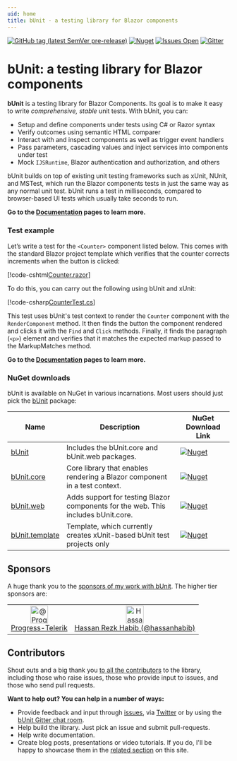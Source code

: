 ```yaml
---
uid: home
title: bUnit - a testing library for Blazor components
---
```


[![GitHub tag (latest SemVer pre-release)](https://img.shields.io/github/v/tag/egil/bunit?include_prereleases&logo=github&style=flat-square)](https://github.com/egil/bunit/releases)
[![Nuget](https://img.shields.io/nuget/dt/bunit?logo=nuget&style=flat-square)](https://www.nuget.org/packages/bunit/)
[![Issues Open](https://img.shields.io/github/issues/egil/bunit.svg?style=flat-square&logo=github)](https://github.com/egil/bunit/issues)
[![Gitter](https://img.shields.io/gitter/room/egil/bunit?logo=gitter&style=flat-square)](https://gitter.im/egil/bunit?utm_source=badge&utm_medium=badge&utm_campaign=pr-badge)

# bUnit: a testing library for Blazor components

**bUnit** is a testing library for Blazor Components. Its goal is to make it easy to write _comprehensive, stable_ unit tests. With bUnit, you can:

- Setup and define components under tests using C# or Razor syntax
- Verify outcomes using semantic HTML comparer
- Interact with and inspect components as well as trigger event handlers
- Pass parameters, cascading values and inject services into components under test
- Mock `IJSRuntime`, Blazor authentication and authorization, and others

bUnit builds on top of existing unit testing frameworks such as xUnit, NUnit, and MSTest, which run the Blazor components tests in just the same way as any normal unit test. bUnit runs a test in milliseconds, compared to browser-based UI tests which usually take seconds to run. 

**Go to the [Documentation](xref:getting-started) pages to learn more.**

### Test example 

Let’s write a test for the `<Counter>` component listed below. This comes with the standard Blazor project template which verifies that the counter corrects increments when the button is clicked:

[!code-cshtml[Counter.razor](../samples/components/Counter.razor)]

To do this, you can carry out the following using bUnit and xUnit:

[!code-csharp[CounterTest.cs](../samples/tests/xunit/CounterTestWithCtx.cs#L8-L21)]

This test uses bUnit's test context to render the `Counter` component with the `RenderComponent` method. It then finds the button the component rendered and clicks it with the `Find` and `Click` methods. Finally, it finds the paragraph (`<p>`) element and verifies that it matches the expected markup passed to the MarkupMatches method.

**Go to the [Documentation](xref:getting-started) pages to learn more.**

### NuGet downloads

bUnit is available on NuGet in various incarnations. Most users should just pick the [bUnit](https://www.nuget.org/packages/bunit/) package:

| Name | Description | NuGet Download Link |
| ----- | ----- | ---- |
| [bUnit](https://www.nuget.org/packages/bunit/) | Includes the bUnit.core and bUnit.web packages. | [![Nuget](https://img.shields.io/nuget/dt/bunit?logo=nuget&style=flat-square)](https://www.nuget.org/packages/bunit/) |
| [bUnit.core](https://www.nuget.org/packages/bunit.core/) | Core library that enables rendering a Blazor component in a test context. | [![Nuget](https://img.shields.io/nuget/dt/bunit.core?logo=nuget&style=flat-square)](https://www.nuget.org/packages/bunit.core/) | 
| [bUnit.web](https://www.nuget.org/packages/bunit.web/) | Adds support for testing Blazor components for the web. This includes bUnit.core. | [![Nuget](https://img.shields.io/nuget/dt/bunit.web?logo=nuget&style=flat-square)](https://www.nuget.org/packages/bunit.web/) | 
| [bUnit.template](https://www.nuget.org/packages/bunit.template/) | Template, which currently creates xUnit-based bUnit test projects only | [![Nuget](https://img.shields.io/nuget/dt/bunit.template?logo=nuget&style=flat-square)](https://www.nuget.org/packages/bunit.template/) | 

## Sponsors

A huge thank you to the [sponsors of my work with bUnit](https://github.com/sponsors/egil). The higher tier sponsors are:

<table class="sponsors">
	<tr>
		<td align="center">
			<a src="https://github.com/Progress-Telerik"><img src="https://avatars3.githubusercontent.com/u/57092419?s=460&u=fd421a2b423c3cad85866976935df3d4bec2ace3&v=4" alt="@Progress-Telerik" width="40" height="40" /></a><br/><a href="https://github.com/Progress-Telerik">Progress-Telerik</a>
		</td>
		<td align="center">
			<a src="https://github.com/hassanhabib"><img src="https://avatars0.githubusercontent.com/u/1453985?s=460&v=4" alt="Hassan Rezk Habib (@hassanhabib)" width="40" height="40" /></a><br/><a href="https://github.com/hassanhabib">Hassan Rezk Habib (@hassanhabib)</a>
		</td>
	</tr>
</table>

## Contributors

Shout outs and a big thank you [to all the contributors](https://github.com/egil/bunit/graphs/contributors) to the library, including those who raise issues, those who provide input to issues, and those who send pull requests. 

**Want to help out? You can help in a number of ways:**

- Provide feedback and input through [issues](https://github.com/egil/bunit/issues), via [Twitter](https://twitter.com/egilhansen) or by using the [bUnit Gitter chat room](https://gitter.im/egil/bunit).
- Help build the library. Just pick an issue and submit pull-requests.
- Help write documentation.
- Create blog posts, presentations or video tutorials. If you do, I'll be happy to showcase them in the [related section](xref:external-resources) on this site.
